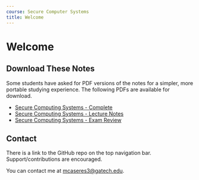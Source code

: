 ```yaml
---
course: Secure Computer Systems
title: Welcome
---
```


# Welcome

## Download These Notes

Some students have asked for PDF versions of the notes for a simpler, more
portable studying experience. The following PDFs are available for download.

- [Secure Computing Systems - Complete](https://payhip.com/b/0lhx "The complete
  set of SCS notes, including lecture notes and exam review materials.")
- [Secure Computing Systems - Lecture Notes](https://payhip.com/b/FZP3 "The
  complete set of SCS lecture notes, covering content from all thirteen
  lectures.")
- [Secure Computing Systems - Exam Review](https://payhip.com/b/U4Hl "The
  complete set of SCS exam review notes, containing study material for the
  midterm and final exams.")

## Contact

There is a link to the GitHub repo on the top navigation bar.
Support/contributions are encouraged.

You can contact me at [mcaseres3@gatech.edu](mailto:mcaseres3@gatech.edu).
